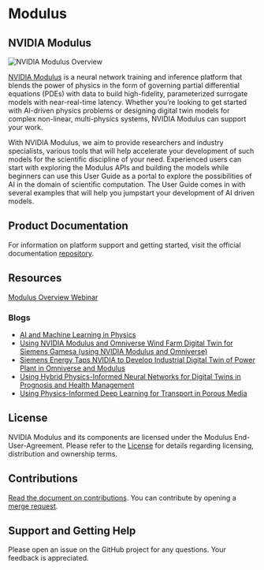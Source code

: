 # Modulus

## NVIDIA Modulus
![NVIDIA Modulus Overview](/Modulus_overview.png)

[NVIDIA Modulus](https://developer.nvidia.com/modulus) is a neural network training and inference platform that blends the power of physics in the form of governing partial differential equations (PDEs) with data to build high-fidelity, parameterized surrogate models with near-real-time latency. Whether you’re looking to get started with AI-driven physics problems or designing digital twin models for complex non-linear, multi-physics systems, NVIDIA Modulus can support your work.

With NVIDIA Modulus, we aim to provide researchers and industry specialists, various tools that will help accelerate your development of such models for the scientific discipline of your need. Experienced users can start with exploring the Modulus APIs and building the models while beginners can use this User Guide as a portal to explore the possibilities of AI in the domain of scientific computation. The User Guide comes in with several examples that will help you jumpstart your development of AI driven models.
 
## Product Documentation
For information on platform support and getting started, visit the official documentation [repository](https://docs.nvidia.com/deeplearning/modulus/index.html).

## Resources
[Modulus Overview Webinar](https://info.nvidia.com/simulation-in-courses-simnet-reg-page.html?ondemandrgt=yes)
### Blogs
* <a href="https://info.nvidia.com/simulation-in-courses-simnet-reg-page.html?ondemandrgt=yes">AI and Machine Learning in Physics</a> 
* <a href="https://blogs.nvidia.com/blog/2022/03/22/siemens-gamesa-wind-farms-digital-twins">Using NVIDIA Modulus and Omniverse Wind Farm Digital Twin for Siemens Gamesa (using NVIDIA Modulus and Omniverse)</a>
* <a href="https://blogs.nvidia.com/blog/2021/11/15/siemens-energy-nvidia-industrial-digital-twin-power-plant-omniverse/">Siemens Energy Taps NVIDIA to Develop Industrial Digital Twin of Power Plant in Omniverse and Modulus</a> 
* <a href="https://developer.nvidia.com/blog/using-hybrid-physics-informed-neural-networks-for-digital-twins-in-prognosis-and-health-management/">Using Hybrid Physics-Informed Neural Networks for Digital Twins in Prognosis and Health Management</a>
* <a href="https://developer.nvidia.com/blog/using-physics-informed-deep-learning-for-transport-in-porous-media/">Using Physics-Informed Deep Learning for Transport in Porous Media</a>
 
## License
NVIDIA Modulus and its components are licensed under the Modulus  End-User-Agreement. Please refer to the [License](/LICENSE.txt) for details regarding licensing, distribution and ownership terms.

## Contributions
[Read the document on contributions](/CONTRIBUTING.md). You can contribute by opening a [merge request](https://docs.gitlab.com/ee/user/project/merge_requests/).
 
## Support and Getting Help
Please open an issue on the GitHub project for any questions. Your feedback is appreciated.

